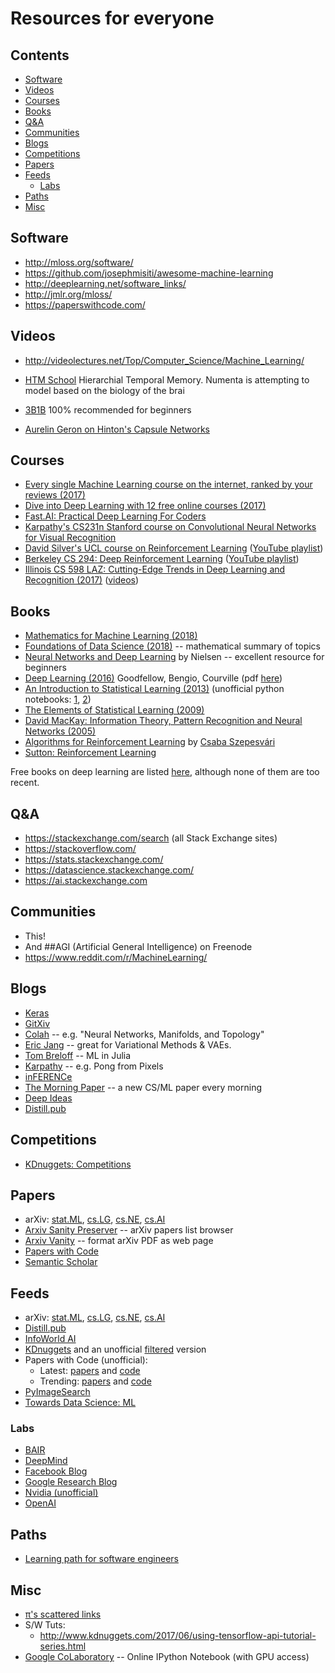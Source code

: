 # Resources for everyone

## Contents
<!-- TOC can be generated manually using https://ecotrust-canada.github.io/markdown-toc/ -->
- [Software](#software)
- [Videos](#videos)
- [Courses](#courses)
- [Books](#books)
- [Q&A](#q-a)
- [Communities](#communities)
- [Blogs](#blogs)
- [Competitions](#competitions)
- [Papers](#papers)
- [Feeds](#feeds)
  * [Labs](#labs)
- [Paths](#paths)
- [Misc](#misc)


## Software
* http://mloss.org/software/
* https://github.com/josephmisiti/awesome-machine-learning
* http://deeplearning.net/software_links/
* http://jmlr.org/mloss/
* https://paperswithcode.com/

## Videos
* http://videolectures.net/Top/Computer_Science/Machine_Learning/
* [HTM School](https://www.youtube.com/channel/UC8-ttzWLgXZOGuhUyrPlUuA) Hierarchial Temporal Memory.  Numenta is attempting to model based on the biology of the brai
* [3B1B](https://www.youtube.com/watch?v=aircAruvnKk&list=PLZHQObOWTQDNU6R1_67000Dx_ZCJB-3pi) 100% recommended for beginners

* [Aurelin Geron on Hinton's Capsule Networks](https://www.youtube.com/watch?v=pPN8d0E3900)

## Courses
* [Every single Machine Learning course on the internet, ranked by your reviews (2017)](https://medium.freecodecamp.com/every-single-machine-learning-course-on-the-internet-ranked-by-your-reviews-3c4a7b8026c0)
* [Dive into Deep Learning with 12 free online courses (2017)](https://medium.freecodecamp.com/dive-into-deep-learning-with-these-23-online-courses-bf247d289cc0)
* [Fast.AI: Practical Deep Learning For Coders](http://course.fast.ai/)
* [Karpathy's CS231n Stanford course on Convolutional Neural Networks for Visual Recognition](http://cs231n.stanford.edu/)
* [David Silver's UCL course on Reinforcement Learning](http://www0.cs.ucl.ac.uk/staff/d.silver/web/Teaching.html) ([YouTube playlist](https://www.youtube.com/playlist?list=PLMZdRRhAoLnKFxZlmFoFp0uHVvN2PSE9T))
* [Berkeley CS 294: Deep Reinforcement Learning](http://rll.berkeley.edu/deeprlcourse/) ([YouTube playlist](https://www.youtube.com/playlist?list=PLkFD6_40KJIwTmSbCv9OVJB3YaO4sFwkX))
* [Illinois CS 598 LAZ: Cutting-Edge Trends in Deep Learning and Recognition (2017)](http://slazebni.cs.illinois.edu/spring17/) ([videos](https://recordings.engineering.illinois.edu:8443/ess/portal/section/20bbecdb-2f7c-4725-84d1-03d28f5a08f5))

## Books
<!--Reverse sorted by year-->
* [Mathematics for Machine Learning (2018)](https://mml-book.github.io/)
* [Foundations of Data Science (2018)](https://www.cs.cornell.edu/jeh/book.pdf) -- mathematical summary of topics
* [Neural Networks and Deep Learning](http://neuralnetworksanddeeplearning.com/) by Nielsen -- excellent resource for beginners
* [Deep Learning (2016)](http://www.deeplearningbook.org/) Goodfellow, Bengio, Courville (pdf [here](https://github.com/HFTrader/DeepLearningBook))
* [An Introduction to Statistical Learning (2013)](http://www-bcf.usc.edu/~gareth/ISL/) (unofficial python notebooks: [1](https://github.com/JWarmenhoven/ISLR-python), [2](https://github.com/emredjan/ISL-python))
* [The Elements of Statistical Learning (2009)](https://statweb.stanford.edu/~tibs/ElemStatLearn/)
* [David MacKay: Information Theory, Pattern Recognition and Neural Networks (2005)](http://www.inference.phy.cam.ac.uk/itprnn/book.html)
* [Algorithms for Reinforcement Learning](https://sites.ualberta.ca/~szepesva/papers/RLAlgsInMDPs.pdf) by [Csaba Szepesvári](https://sites.ualberta.ca/~szepesva/RLBook.html)
* [Sutton: Reinforcement Learning](http://incompleteideas.net/sutton/book/the-book.html)

Free books on deep learning are listed [here](https://www.kdnuggets.com/2018/04/top-free-books-deep-learning.html), although none of them are too recent.

## Q&A
* https://stackexchange.com/search (all Stack Exchange sites)
* https://stackoverflow.com/
* https://stats.stackexchange.com/
* https://datascience.stackexchange.com/
* https://ai.stackexchange.com

## Communities
* This!
* And ##AGI (Artificial General Intelligence) on Freenode
* https://www.reddit.com/r/MachineLearning/

## Blogs
* [Keras](https://blog.keras.io/)
* [GitXiv](http://www.gitxiv.com/)
* [Colah](http://colah.github.io/) -- e.g. "Neural Networks, Manifolds, and Topology"
* [Eric Jang](http://blog.evjang.com/) -- great for Variational Methods & VAEs.
* [Tom Breloff](http://www.breloff.com/blog/) -- ML in Julia
* [Karpathy](http://karpathy.github.io/) -- e.g. Pong from Pixels
* [inFERENCe](http://www.inference.vc)
* [The Morning Paper](https://blog.acolyer.org/) -- a new CS/ML paper every morning
* [Deep Ideas](http://www.deepideas.net)
* [Distill.pub](https://distill.pub/)

## Competitions
* [KDnuggets: Competitions](http://www.kdnuggets.com/competitions/)

## Papers
* arXiv: [stat.ML](https://arxiv.org/list/stat.ML/recent), [cs.LG](https://arxiv.org/list/cs.LG/recent), [cs.NE](https://arxiv.org/list/cs.NE/recent), [cs.AI](https://arxiv.org/list/cs.AI/recent)
* [Arxiv Sanity Preserver](http://arxiv-sanity.com/) -- arXiv papers list browser
* [Arxiv Vanity](https://www.arxiv-vanity.com/) -- format arXiv PDF as web page
* [Papers with Code](https://paperswithcode.com/)
* [Semantic Scholar](https://www.semanticscholar.org/)

## Feeds
* arXiv: [stat.ML](https://export.arxiv.org/rss/stat.ML/recent), [cs.LG](https://export.arxiv.org/rss/cs.LG/recent), [cs.NE](https://export.arxiv.org/rss/cs.NE/recent), [cs.AI](https://export.arxiv.org/rss/cs.AI/recent)
* [Distill.pub](http://distill.pub/rss.xml)
* [InfoWorld AI](http://www.infoworld.com/category/artificial-intelligence/index.rss)
* [KDnuggets](http://www.kdnuggets.com/feed) and an unofficial [filtered](https://zapier.com/engine/rss/517634/kdnuggets/) version
* Papers with Code (unofficial):
  * Latest: [papers](https://fetchrss.com/rss/5b61c2918a93f854228b4567513641609.xml) and [code](https://fetchrss.com/rss/5b61c2918a93f854228b4567752343504.xml)
  * Trending: [papers](https://fetchrss.com/rss/5b61c2918a93f854228b45675c1937588a93f8385a8b4567.xml) and [code](https://fetchrss.com/rss/5b61c2918a93f854228b45675c1939298a93f85b6c8b4567.xml)
* [PyImageSearch](http://feeds.feedburner.com/Pyimagesearch)
* [Towards Data Science: ML](https://towardsdatascience.com/feed/tagged/machine-learning)

### Labs
* [BAIR](https://bair.berkeley.edu/blog/feed.xml)
* [DeepMind](https://deepmind.com/blog/feed/basic/)
* [Facebook Blog](https://research.fb.com/feed/)
* [Google Research Blog](https://feeds.feedburner.com/blogspot/gJZg)
* [Nvidia (unofficial)](https://zapier.com/engine/rss/2758480/nvidia-ml/)
* [OpenAI](https://blog.openai.com/rss/)

## Paths
* [Learning path for software engineers](https://github.com/ZuzooVn/machine-learning-for-software-engineers/blob/master/README.md)

<!--
Resource for creating feed from FAIR pubs:
http://motyar.info/webscrapemaster/api/?url=https://research.fb.com/publications/?cat=13&xpath=//*[@id=%22page%22]/div[5]/section/div/div[1]/a[1]
-->

## Misc
* [π's scattered links](http://pipad.org/wiki/index.php/Machine_Learning)
* S/W Tuts:
  - http://www.kdnuggets.com/2017/06/using-tensorflow-api-tutorial-series.html
* [Google CoLaboratory](https://colab.research.google.com/notebooks/welcome.ipynb#recent=true) -- Online IPython Notebook (with GPU access)
